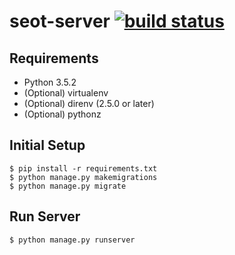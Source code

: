 # seot-server [![build status](https://titan.ais.cmc.osaka-u.ac.jp/tis/seot-server/badges/develop/build.svg)](https://titan.ais.cmc.osaka-u.ac.jp/tis/seot-server/commits/develop)

## Requirements
- Python 3.5.2
- (Optional) virtualenv
- (Optional) direnv (2.5.0 or later)
- (Optional) pythonz

## Initial Setup

```
$ pip install -r requirements.txt
$ python manage.py makemigrations
$ python manage.py migrate
```

## Run Server

```
$ python manage.py runserver
```
